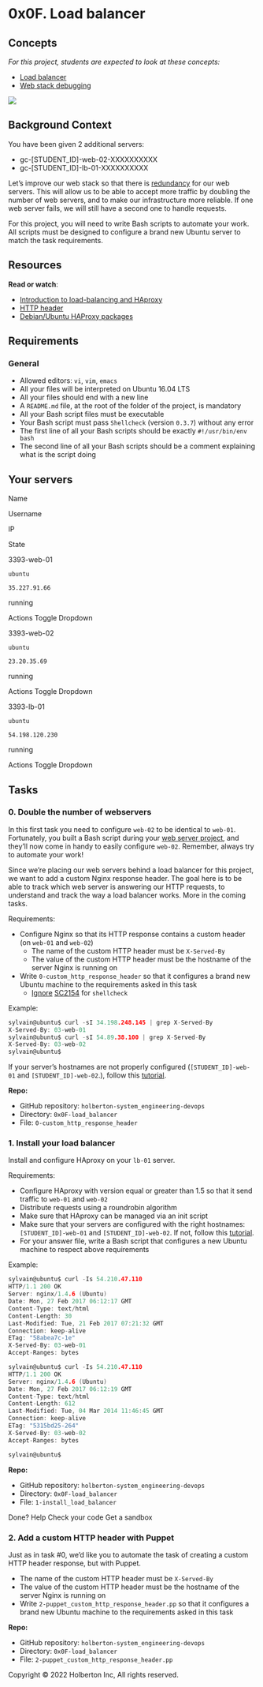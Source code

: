# 0x0F. Load balancer

## Concepts

_For this project, students are expected to look at these concepts:_

-   [Load balancer](https://intranet.hbtn.io/concepts/46)
-   [Web stack debugging](https://intranet.hbtn.io/concepts/68)

![](https://s3.amazonaws.com/intranet-projects-files/holbertonschool-sysadmin_devops/275/qfdked8.png)

## Background Context

You have been given 2 additional servers:

-   gc-[STUDENT_ID]-web-02-XXXXXXXXXX
-   gc-[STUDENT_ID]-lb-01-XXXXXXXXXX

Let’s improve our web stack so that there is  [redundancy](https://intranet.hbtn.io/rltoken/QiOC_I-8BeV4aNExIucC9Q "redundancy")  for our web servers. This will allow us to be able to accept more traffic by doubling the number of web servers, and to make our infrastructure more reliable. If one web server fails, we will still have a second one to handle requests.

For this project, you will need to write Bash scripts to automate your work. All scripts must be designed to configure a brand new Ubuntu server to match the task requirements.

## Resources

**Read or watch**:

-   [Introduction to load-balancing and HAproxy](https://intranet.hbtn.io/rltoken/ngIXarEyu8jZwOL3Y30PLQ "Introduction to load-balancing and HAproxy")
-   [HTTP header](https://intranet.hbtn.io/rltoken/v32JmcDrSiOnFBfqzXvs_Q "HTTP header")
-   [Debian/Ubuntu HAProxy packages](https://intranet.hbtn.io/rltoken/BXGrW_6ocecWaOJb7OK_WA "Debian/Ubuntu HAProxy packages")

## Requirements

### General

-   Allowed editors:  `vi`,  `vim`,  `emacs`
-   All your files will be interpreted on Ubuntu 16.04 LTS
-   All your files should end with a new line
-   A  `README.md`  file, at the root of the folder of the project, is mandatory
-   All your Bash script files must be executable
-   Your Bash script must pass  `Shellcheck`  (version  `0.3.7`) without any error
-   The first line of all your Bash scripts should be exactly  `#!/usr/bin/env bash`
-   The second line of all your Bash scripts should be a comment explaining what is the script doing

## Your servers

Name

Username

IP

State

3393-web-01

`ubuntu`

`35.227.91.66`

running

Actions  Toggle Dropdown

3393-web-02

`ubuntu`

`23.20.35.69`

running

Actions  Toggle Dropdown

3393-lb-01

`ubuntu`

`54.198.120.230`

running

Actions  Toggle Dropdown

## Tasks

### 0. Double the number of webservers



In this first task you need to configure  `web-02`  to be identical to  `web-01`. Fortunately, you built a Bash script during your  [web server project](https://intranet.hbtn.io/rltoken/YygI112jB085j-4C3dRX2A "web server project"), and they’ll now come in handy to easily configure  `web-02`. Remember, always try to automate your work!

Since we’re placing our web servers behind a load balancer for this project, we want to add a custom Nginx response header. The goal here is to be able to track which web server is answering our HTTP requests, to understand and track the way a load balancer works. More in the coming tasks.

Requirements:

-   Configure Nginx so that its HTTP response contains a custom header (on  `web-01`  and  `web-02`)
    -   The name of the custom HTTP header must be  `X-Served-By`
    -   The value of the custom HTTP header must be the hostname of the server Nginx is running on
-   Write  `0-custom_http_response_header`  so that it configures a brand new Ubuntu machine to the requirements asked in this task
    -   [Ignore](https://intranet.hbtn.io/rltoken/3AOvROMUNUrzxEWhli4GTw "Ignore")  [SC2154](https://intranet.hbtn.io/rltoken/i5f8DYX_rRYFz4hfbG_GJg "SC2154")  for  `shellcheck`

Example:

```c
sylvain@ubuntu$ curl -sI 34.198.248.145 | grep X-Served-By
X-Served-By: 03-web-01
sylvain@ubuntu$ curl -sI 54.89.38.100 | grep X-Served-By
X-Served-By: 03-web-02
sylvain@ubuntu$

```

If your server’s hostnames are not properly configured (`[STUDENT_ID]-web-01`  and  `[STUDENT_ID]-web-02`.), follow this  [tutorial](https://intranet.hbtn.io/rltoken/h3tE_15RKe2QYWzPsjqNDA "tutorial").

**Repo:**

-   GitHub repository:  `holberton-system_engineering-devops`
-   Directory:  `0x0F-load_balancer`
-   File:  `0-custom_http_response_header`



### 1. Install your load balancer



Install and configure HAproxy on your  `lb-01`  server.

Requirements:

-   Configure HAproxy with version equal or greater than 1.5 so that it send traffic to  `web-01`  and  `web-02`
-   Distribute requests using a roundrobin algorithm
-   Make sure that HAproxy can be managed via an init script
-   Make sure that your servers are configured with the right hostnames:  `[STUDENT_ID]-web-01`  and  `[STUDENT_ID]-web-02`. If not, follow this  [tutorial](https://intranet.hbtn.io/rltoken/Tb9qeqRrtrO_b2uFpet9rw "tutorial").
-   For your answer file, write a Bash script that configures a new Ubuntu machine to respect above requirements

Example:

```c
sylvain@ubuntu$ curl -Is 54.210.47.110
HTTP/1.1 200 OK
Server: nginx/1.4.6 (Ubuntu)
Date: Mon, 27 Feb 2017 06:12:17 GMT
Content-Type: text/html
Content-Length: 30
Last-Modified: Tue, 21 Feb 2017 07:21:32 GMT
Connection: keep-alive
ETag: "58abea7c-1e"
X-Served-By: 03-web-01
Accept-Ranges: bytes

sylvain@ubuntu$ curl -Is 54.210.47.110
HTTP/1.1 200 OK
Server: nginx/1.4.6 (Ubuntu)
Date: Mon, 27 Feb 2017 06:12:19 GMT
Content-Type: text/html
Content-Length: 612
Last-Modified: Tue, 04 Mar 2014 11:46:45 GMT
Connection: keep-alive
ETag: "5315bd25-264"
X-Served-By: 03-web-02
Accept-Ranges: bytes

sylvain@ubuntu$

```

**Repo:**

-   GitHub repository:  `holberton-system_engineering-devops`
-   Directory:  `0x0F-load_balancer`
-   File:  `1-install_load_balancer`

Done?  Help  Check your code  Get a sandbox

### 2. Add a custom HTTP header with Puppet



Just as in task #0, we’d like you to automate the task of creating a custom HTTP header response, but with Puppet.

-   The name of the custom HTTP header must be  `X-Served-By`
-   The value of the custom HTTP header must be the hostname of the server Nginx is running on
-   Write  `2-puppet_custom_http_response_header.pp`  so that it configures a brand new Ubuntu machine to the requirements asked in this task

**Repo:**

-   GitHub repository:  `holberton-system_engineering-devops`
-   Directory:  `0x0F-load_balancer`
-   File:  `2-puppet_custom_http_response_header.pp`



Copyright © 2022 Holberton Inc, All rights reserved.
